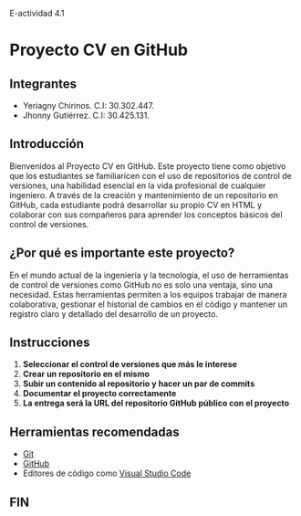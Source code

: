 E-actividad 4.1

<h1>Proyecto CV en GitHub</h1>

<h2>Integrantes</h2>
<ul>
    <li>Yeriagny Chirinos. C.I: 30.302.447.</li>
    <li>Jhonny Gutiérrez. C.I: 30.425.131.</li>
</ul>

<h2>Introducción</h2>

<p>Bienvenidos al Proyecto CV en GitHub. Este proyecto tiene como objetivo que los estudiantes se 
    familiaricen con el uso de repositorios de control de versiones, una habilidad esencial en la vida profesional 
    de cualquier ingeniero. A través de la creación y mantenimiento de un repositorio en GitHub, cada estudiante podrá 
    desarrollar su propio CV en HTML  y colaborar con sus compañeros para 
    aprender los conceptos básicos del control de versiones.</p>

<h2>¿Por qué es importante este proyecto?</h2>
<p>En el mundo actual de la ingeniería y la tecnología, el uso de herramientas de control de versiones como GitHub no es 
    solo una ventaja, sino una necesidad. Estas herramientas permiten a los equipos trabajar de manera colaborativa, gestionar 
    el historial de cambios en el código y mantener un registro claro y detallado del desarrollo de un proyecto.</p>


<h2>Instrucciones</h2>
<ol>
    <li><strong>Seleccionar el control de versiones que más le interese</strong></li>
    <li><strong>Crear un repositorio en el mismo</strong></li>
    <li><strong>Subir un contenido al repositorio y hacer un par de commits</strong></li>
    <li><strong>Documentar el proyecto correctamente</strong></li>
    <li><strong>La entrega será la URL del repositorio GitHub público con el proyecto</strong></li>
</ol>

<h2>Herramientas recomendadas</h2>
<ul>
    <li><a href="https://git-scm.com/" target="_blank">Git</a></li>
    <li><a href="https://github.com/" target="_blank">GitHub</a></li>
    <li>Editores de código como 
        <a href="https://code.visualstudio.com/" target="_blank">Visual Studio Code</a> 
    </li>
</ul>

<h2>FIN</h2>

